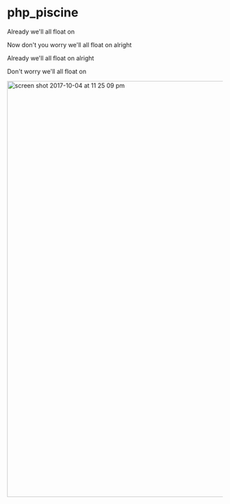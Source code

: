 # php_piscine
Already we'll all float on

Now don't you worry we'll all float on alright

Already we'll all float on alright

Don't worry we'll all float on

<img width="972" alt="screen shot 2017-10-04 at 11 25 09 pm" src="https://user-images.githubusercontent.com/13093517/31213387-4ddae360-a95b-11e7-9648-ce336624ac3f.png">

